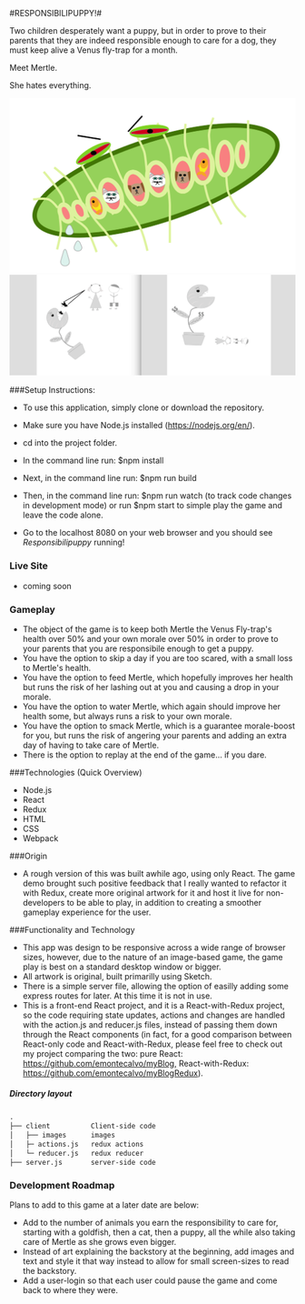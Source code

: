 
#RESPONSIBILIPUPPY!#

Two children desperately want a puppy, but in order to prove to their parents that they are indeed responsible enough to care for a dog, they must keep alive a Venus fly-trap for a month.

Meet Mertle.

She hates everything.

![Alt text](./client/images/intro_img.png?raw=true "Responsibilipuppy")
![Alt text](./client/images/mertle_rd.png?raw=true "Responsibilipuppy")


###Setup Instructions:

* To use this application, simply clone or download the repository.

* Make sure you have Node.js installed (https://nodejs.org/en/).

* cd into the project folder.

* In the command line run: $npm install

* Next, in the command line run: $npm run build

* Then, in the command line run: $npm run watch (to track code changes in development mode) or run $npm start to simple play the game and leave the code alone.

* Go to the localhost 8080 on your web browser and you should see *Responsibilipuppy* running!

### Live Site
* coming soon

### Gameplay
* The object of the game is to keep both Mertle the Venus Fly-trap's health over 50% and your own morale over 50% in order to prove to your parents that you are responsibile enough to get a puppy.
* You have the option to skip a day if you are too scared, with a small loss to Mertle's health.
* You have the option to feed Mertle, which hopefully improves her health but runs the risk of her lashing out at you and causing a drop in your morale.
* You have the option to water Mertle, which again should improve her health some, but always runs a risk to your own morale.
* You have the option to smack Mertle, which is a guarantee morale-boost for you, but runs the risk of angering your parents and adding an extra day of having to take care of Mertle.
* There is the option to replay at the end of the game... if you dare.



###Technologies (Quick Overview)
* Node.js
* React
* Redux
* HTML
* CSS
* Webpack

###Origin
* A rough version of this was built awhile ago, using only React.  The game demo brought such positive feedback that I really wanted to refactor it with Redux, create more original artwork for it and host it live for non-developers to be able to play, in addition to creating a smoother gameplay experience for the user.

###Functionality and Technology
* This app was design to be responsive across a wide range of browser sizes, however, due to the nature of an image-based game, the game play is best on a standard desktop window or bigger.
* All artwork is original, built primarilly using Sketch.
* There is a simple server file, allowing the option of easilly adding some express routes for later.  At this time it is not in use.
* This is a front-end React project, and it is a React-with-Redux project, so the code requiring state updates, actions and changes are handled with the action.js and reducer.js files, instead of passing them down through the React components (in fact, for a good comparison between React-only code and React-with-Redux, please feel free to check out my project comparing the two:  pure React: https://github.com/emontecalvo/myBlog, React-with-Redux: https://github.com/emontecalvo/myBlogRedux).

##### Directory layout

```
.
├── client      	Client-side code
│   ├── images  	images
│   ├─ actions.js   redux actions
│   └─ reducer.js   redux reducer
├── server.js       server-side code

```

### Development Roadmap
Plans to add to this game at a later date are below:

* Add to the number of animals you earn the responsibility to care for, starting with a goldfish, then a cat, then a puppy, all the while also taking care of Mertle as she grows even bigger.
* Instead of art explaining the backstory at the beginning, add images and text and style it that way instead to allow for small screen-sizes to read the backstory.
* Add a user-login so that each user could pause the game and come back to where they were.




